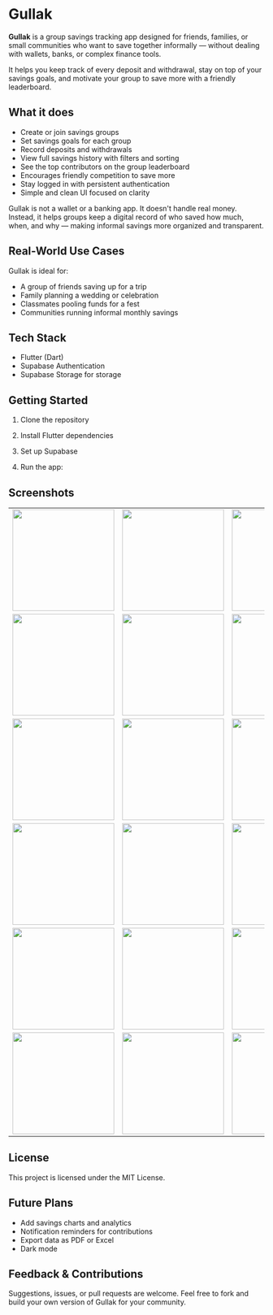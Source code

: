 # Gullak

**Gullak** is a group savings tracking app designed for friends, families, or small communities who want to save together informally — without dealing with wallets, banks, or complex finance tools.

It helps you keep track of every deposit and withdrawal, stay on top of your savings goals, and motivate your group to save more with a friendly leaderboard.

## What it does

- Create or join savings groups
- Set savings goals for each group
- Record deposits and withdrawals
- View full savings history with filters and sorting
- See the top contributors on the group leaderboard
- Encourages friendly competition to save more
- Stay logged in with persistent authentication
- Simple and clean UI focused on clarity

Gullak is not a wallet or a banking app. It doesn't handle real money. Instead, it helps groups keep a digital record of who saved how much, when, and why — making informal savings more organized and transparent.

## Real-World Use Cases

Gullak is ideal for:

- A group of friends saving up for a trip
- Family planning a wedding or celebration
- Classmates pooling funds for a fest
- Communities running informal monthly savings

## Tech Stack

- Flutter (Dart)
- Supabase Authentication
- Supabase Storage for storage

## Getting Started

1. Clone the repository

2. Install Flutter dependencies

3. Set up Supabase

4. Run the app:

## Screenshots

<table>
  <tr>
    <td><img src="https://github.com/user-attachments/assets/a2070b40-7c18-4fd0-8558-6cd68d09c327" width="200"/></td>
    <td><img src="https://github.com/user-attachments/assets/9fe38936-c5a3-441b-8ec2-ceb357c15234" width="200"/></td>
    <td><img src="https://github.com/user-attachments/assets/7c656207-b1aa-4928-8bbe-4609fa72215a" width="200"/></td>
  </tr>
  <tr>
    <td><img src="https://github.com/user-attachments/assets/7b8ebf4a-0b49-4d9d-b66c-100f48b0ccb8" width="200"/></td>
    <td><img src="https://github.com/user-attachments/assets/9588e22b-baf3-4402-afd8-d3ea7b8bd4d9" width="200"/></td>
    <td><img src="https://github.com/user-attachments/assets/f52b6ed5-a269-4dd6-9fb8-abf338f9e16e" width="200"/></td>
  </tr>
  <tr>
    <td><img src="https://github.com/user-attachments/assets/3a72787e-74f7-48f5-92cf-53296e7255c7" width="200"/></td>
    <td><img src="https://github.com/user-attachments/assets/cd5dfb88-f82d-47f5-ac30-227ac8fb107d" width="200"/></td>
    <td><img src="https://github.com/user-attachments/assets/803f018d-8da4-4bbf-8b2c-72cc435b8c60" width="200"/></td>
  </tr>
  <tr>
    <td><img src="https://github.com/user-attachments/assets/f5d538ae-7469-4a42-a9df-bd8f260081a9" width="200"/></td>
    <td><img src="https://github.com/user-attachments/assets/0fd76ac2-7642-488e-8913-8ed9ffab3bb1" width="200"/></td>
    <td><img src="https://github.com/user-attachments/assets/102e4e95-00e4-4b8a-b70c-240f56fb15f9" width="200"/></td>
  </tr>
  <tr>
    <td><img src="https://github.com/user-attachments/assets/8be813fc-5ae1-47ee-b085-e51a6cccf838" width="200"/></td>
    <td><img src="https://github.com/user-attachments/assets/8fda5459-007d-4ad4-9fd5-adde542d55be" width="200"/></td>
    <td><img src="https://github.com/user-attachments/assets/69ce2e5c-9848-424b-a48d-11c5eaad8b23" width="200"/></td>
  </tr>
  <tr>
    <td><img src="https://github.com/user-attachments/assets/7dc82ecc-e881-4d8d-9de0-d9d29e2a5397" width="200"/></td>
    <td><img src="https://github.com/user-attachments/assets/7f9bea79-0b02-4c42-a89c-b4bea2f76d2b" width="200"/></td>
    <td><img src="https://github.com/user-attachments/assets/ede7ef8c-7dea-4232-ab33-434dc5d92536" width="200"/></td>
  </tr>
</table>


## License

This project is licensed under the MIT License.

## Future Plans

- Add savings charts and analytics
- Notification reminders for contributions
- Export data as PDF or Excel
- Dark mode

## Feedback & Contributions

Suggestions, issues, or pull requests are welcome. Feel free to fork and build your own version of Gullak for your community.
